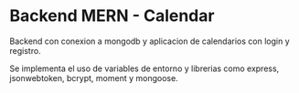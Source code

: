 # Backend MERN - Calendar

Backend con conexion a mongodb y aplicacion de calendarios con login y registro.

Se implementa el uso de variables de entorno y librerias como express, jsonwebtoken, bcrypt, moment y mongoose.
